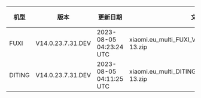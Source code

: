 | 机型 | 版本 | 更新日期 | 文件名 | 大小 | 下载链接 |
| ---- | ---- | ---- | ---- | ---- | ---- |
| FUXI | V14.0.23.7.31.DEV | 2023-08-05 04:23:24 UTC | xiaomi.eu_multi_FUXI_V14.0.23.7.31.DEV_v14-13.zip | 5.9 GB | [SourceForge](https://sourceforge.net/projects/xiaomi-eu-multilang-miui-roms/files/xiaomi.eu/MIUI-WEEKLY-RELEASES/V14.0.23.7.31.DEV/xiaomi.eu_multi_FUXI_V14.0.23.7.31.DEV_v14-13.zip/download) |
| DITING | V14.0.23.7.31.DEV | 2023-08-05 04:11:25 UTC | xiaomi.eu_multi_DITING_V14.0.23.7.31.DEV_v14-13.zip | 5.2 GB | [SourceForge](https://sourceforge.net/projects/xiaomi-eu-multilang-miui-roms/files/xiaomi.eu/MIUI-WEEKLY-RELEASES/V14.0.23.7.31.DEV/xiaomi.eu_multi_DITING_V14.0.23.7.31.DEV_v14-13.zip/download) |
